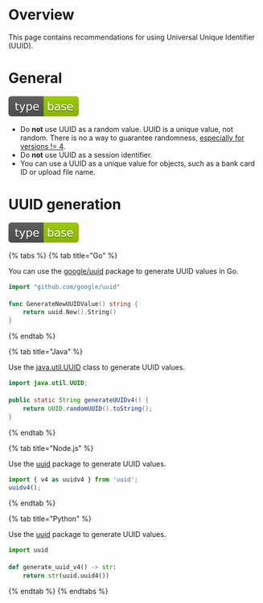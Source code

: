 # Overview

This page contains recommendations for using Universal Unique Identifier (UUID).

# General

<div align="left">
<img src="/.gitbook/assets/type-base-icon.svg">
</div>

- Do **not** use UUID as a random value. UUID is a unique value, not random. There is no a way to guarantee randomness, [especially for versions != 4](https://en.wikipedia.org/wiki/Universally_unique_identifier#Versions).
- Do **not** use UUID as a session identifier.
- You can use a UUID as a unique value for objects, such as a bank card ID or upload file name.

# UUID generation

<div align="left">
<img src="/.gitbook/assets/type-base-icon.svg">
</div>

{% tabs %}
{% tab title="Go" %}

You can use the [google/uuid](https://pkg.go.dev/github.com/google/uuid) package to generate UUID values in Go.

```go
import "github.com/google/uuid"

func GenerateNewUUIDValue() string {
    return uuid.New().String()
}
```
{% endtab %}

{% tab title="Java" %}

Use the [java.util.UUID](https://docs.oracle.com/en/java/javase/17/docs/api/java.base/java/util/UUID.html) class to generate UUID values.

```java
import java.util.UUID;

public static String generateUUIDv4() {
    return UUID.randomUUID().toString();
}
```
{% endtab %}

{% tab title="Node.js" %}

Use the [uuid](https://www.npmjs.com/package/uuid) package to generate UUID values.

```javascript
import { v4 as uuidv4 } from 'uuid';
uuidv4();
```
{% endtab %}

{% tab title="Python" %}

Use the [uuid](https://docs.python.org/3/library/uuid.html) package to generate UUID values.

```python
import uuid

def generate_uuid_v4() -> str:
    return str(uuid.uuid4())
```
{% endtab %}
{% endtabs %}